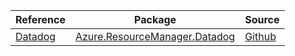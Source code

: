 | Reference | Package | Source |
|---|---|---|
|[Datadog](resourcemanager.datadog-readme.md)|[Azure.ResourceManager.Datadog](https://www.nuget.org/packages/Azure.ResourceManager.Datadog)|[Github](https://github.com/Azure/azure-sdk-for-net/blob/main/sdk/datadog/Azure.ResourceManager.Datadog)|
